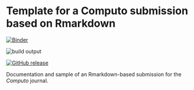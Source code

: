 # Template for a Computo submission based on Rmarkdown

[![Binder](https://binder.pangeo.io/badge_logo.svg)](https://mybinder.org/v2/gh/computorg/template-computo-Rmarkdown/main?urlpath=rstudio)

![build output](https://github.com/computorg/template-computo-Rmarkdown/workflows/computorbuild/badge.svg)

[![GitHub release](https://img.shields.io/github/v/release/computorg/template-computo-Rmarkdown.svg)](https://github.com/computorg/template-computo-Rmarkdown/releases/)

Documentation and sample of an Rmarkdown-based submission for the _Computo_ journal. 


